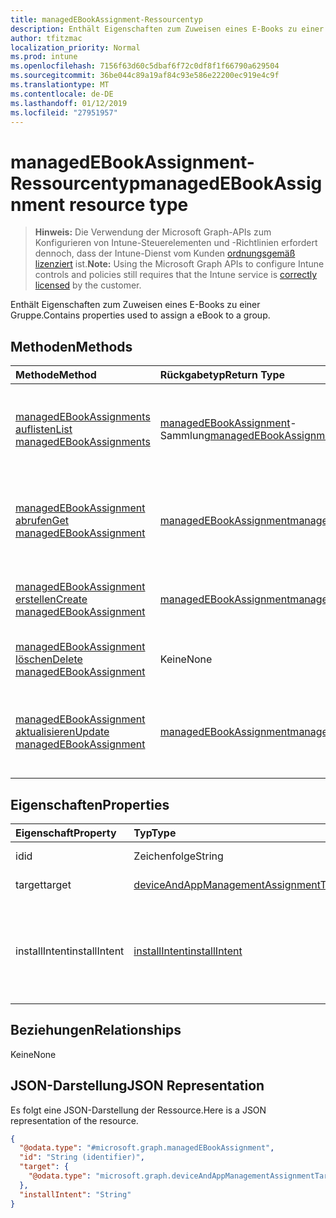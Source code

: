 ```yaml
---
title: managedEBookAssignment-Ressourcentyp
description: Enthält Eigenschaften zum Zuweisen eines E-Books zu einer Gruppe.
author: tfitzmac
localization_priority: Normal
ms.prod: intune
ms.openlocfilehash: 7156f63d60c5dbaf6f72c0df8f1f66790a629504
ms.sourcegitcommit: 36be044c89a19af84c93e586e22200ec919e4c9f
ms.translationtype: MT
ms.contentlocale: de-DE
ms.lasthandoff: 01/12/2019
ms.locfileid: "27951957"
---
```

# <a name="managedebookassignment-resource-type"></a><span data-ttu-id="be823-103">managedEBookAssignment-Ressourcentyp</span><span class="sxs-lookup"><span data-stu-id="be823-103">managedEBookAssignment resource type</span></span>

> <span data-ttu-id="be823-104">**Hinweis:** Die Verwendung der Microsoft Graph-APIs zum Konfigurieren von Intune-Steuerelementen und -Richtlinien erfordert dennoch, dass der Intune-Dienst vom Kunden [ordnungsgemäß lizenziert](https://go.microsoft.com/fwlink/?linkid=839381) ist.</span><span class="sxs-lookup"><span data-stu-id="be823-104">**Note:** Using the Microsoft Graph APIs to configure Intune controls and policies still requires that the Intune service is [correctly licensed](https://go.microsoft.com/fwlink/?linkid=839381) by the customer.</span></span>

<span data-ttu-id="be823-105">Enthält Eigenschaften zum Zuweisen eines E-Books zu einer Gruppe.</span><span class="sxs-lookup"><span data-stu-id="be823-105">Contains properties used to assign a eBook to a group.</span></span>
## <a name="methods"></a><span data-ttu-id="be823-106">Methoden</span><span class="sxs-lookup"><span data-stu-id="be823-106">Methods</span></span>
|<span data-ttu-id="be823-107">Methode</span><span class="sxs-lookup"><span data-stu-id="be823-107">Method</span></span>|<span data-ttu-id="be823-108">Rückgabetyp</span><span class="sxs-lookup"><span data-stu-id="be823-108">Return Type</span></span>|<span data-ttu-id="be823-109">Beschreibung</span><span class="sxs-lookup"><span data-stu-id="be823-109">Description</span></span>|
|:---|:---|:---|
|[<span data-ttu-id="be823-110">managedEBookAssignments auflisten</span><span class="sxs-lookup"><span data-stu-id="be823-110">List managedEBookAssignments</span></span>](../api/intune-books-managedebookassignment-list.md)|<span data-ttu-id="be823-111">[managedEBookAssignment](../resources/intune-books-managedebookassignment.md)-Sammlung</span><span class="sxs-lookup"><span data-stu-id="be823-111">[managedEBookAssignment](../resources/intune-books-managedebookassignment.md) collection</span></span>|<span data-ttu-id="be823-112">Auflisten von Eigenschaften und Beziehungen der [managedEBookAssignment](../resources/intune-books-managedebookassignment.md)-Objekte.</span><span class="sxs-lookup"><span data-stu-id="be823-112">List properties and relationships of the [managedEBookAssignment](../resources/intune-books-managedebookassignment.md) objects.</span></span>|
|[<span data-ttu-id="be823-113">managedEBookAssignment abrufen</span><span class="sxs-lookup"><span data-stu-id="be823-113">Get managedEBookAssignment</span></span>](../api/intune-books-managedebookassignment-get.md)|[<span data-ttu-id="be823-114">managedEBookAssignment</span><span class="sxs-lookup"><span data-stu-id="be823-114">managedEBookAssignment</span></span>](../resources/intune-books-managedebookassignment.md)|<span data-ttu-id="be823-115">Lesen von Eigenschaften und Beziehungen des [managedEBookAssignment](../resources/intune-books-managedebookassignment.md)-Objekts.</span><span class="sxs-lookup"><span data-stu-id="be823-115">Read properties and relationships of the [managedEBookAssignment](../resources/intune-books-managedebookassignment.md) object.</span></span>|
|[<span data-ttu-id="be823-116">managedEBookAssignment erstellen</span><span class="sxs-lookup"><span data-stu-id="be823-116">Create managedEBookAssignment</span></span>](../api/intune-books-managedebookassignment-create.md)|[<span data-ttu-id="be823-117">managedEBookAssignment</span><span class="sxs-lookup"><span data-stu-id="be823-117">managedEBookAssignment</span></span>](../resources/intune-books-managedebookassignment.md)|<span data-ttu-id="be823-118">Erstellen eines neuen [managedEBookAssignment](../resources/intune-books-managedebookassignment.md)-Objekts.</span><span class="sxs-lookup"><span data-stu-id="be823-118">Create a new [managedEBookAssignment](../resources/intune-books-managedebookassignment.md) object.</span></span>|
|[<span data-ttu-id="be823-119">managedEBookAssignment löschen</span><span class="sxs-lookup"><span data-stu-id="be823-119">Delete managedEBookAssignment</span></span>](../api/intune-books-managedebookassignment-delete.md)|<span data-ttu-id="be823-120">Keine</span><span class="sxs-lookup"><span data-stu-id="be823-120">None</span></span>|<span data-ttu-id="be823-121">Löscht ein [ManagedEBookAssignment](../resources/intune-books-managedebookassignment.md)-Objekt.</span><span class="sxs-lookup"><span data-stu-id="be823-121">Deletes a [managedEBookAssignment](../resources/intune-books-managedebookassignment.md).</span></span>|
|[<span data-ttu-id="be823-122">managedEBookAssignment aktualisieren</span><span class="sxs-lookup"><span data-stu-id="be823-122">Update managedEBookAssignment</span></span>](../api/intune-books-managedebookassignment-update.md)|[<span data-ttu-id="be823-123">managedEBookAssignment</span><span class="sxs-lookup"><span data-stu-id="be823-123">managedEBookAssignment</span></span>](../resources/intune-books-managedebookassignment.md)|<span data-ttu-id="be823-124">Aktualisieren der Eigenschaften eines [managedEBookAssignment](../resources/intune-books-managedebookassignment.md)-Objekts.</span><span class="sxs-lookup"><span data-stu-id="be823-124">Update the properties of a [managedEBookAssignment](../resources/intune-books-managedebookassignment.md) object.</span></span>|

## <a name="properties"></a><span data-ttu-id="be823-125">Eigenschaften</span><span class="sxs-lookup"><span data-stu-id="be823-125">Properties</span></span>
|<span data-ttu-id="be823-126">Eigenschaft</span><span class="sxs-lookup"><span data-stu-id="be823-126">Property</span></span>|<span data-ttu-id="be823-127">Typ</span><span class="sxs-lookup"><span data-stu-id="be823-127">Type</span></span>|<span data-ttu-id="be823-128">Beschreibung</span><span class="sxs-lookup"><span data-stu-id="be823-128">Description</span></span>|
|:---|:---|:---|
|<span data-ttu-id="be823-129">id</span><span class="sxs-lookup"><span data-stu-id="be823-129">id</span></span>|<span data-ttu-id="be823-130">Zeichenfolge</span><span class="sxs-lookup"><span data-stu-id="be823-130">String</span></span>|<span data-ttu-id="be823-131">Schlüssel der Entität</span><span class="sxs-lookup"><span data-stu-id="be823-131">Key of the entity.</span></span>|
|<span data-ttu-id="be823-132">target</span><span class="sxs-lookup"><span data-stu-id="be823-132">target</span></span>|[<span data-ttu-id="be823-133">deviceAndAppManagementAssignmentTarget</span><span class="sxs-lookup"><span data-stu-id="be823-133">deviceAndAppManagementAssignmentTarget</span></span>](../resources/intune-shared-deviceandappmanagementassignmenttarget.md)|<span data-ttu-id="be823-134">Zuweisungsziel für das E-Book</span><span class="sxs-lookup"><span data-stu-id="be823-134">The assignment target for eBook.</span></span>|
|<span data-ttu-id="be823-135">installIntent</span><span class="sxs-lookup"><span data-stu-id="be823-135">installIntent</span></span>|[<span data-ttu-id="be823-136">installIntent</span><span class="sxs-lookup"><span data-stu-id="be823-136">installIntent</span></span>](../resources/intune-shared-installintent.md)|<span data-ttu-id="be823-137">Installationspriorität für das E-Book.</span><span class="sxs-lookup"><span data-stu-id="be823-137">The install intent for eBook.</span></span> <span data-ttu-id="be823-138">Mögliche Werte: `available`, `required`, `uninstall`, `availableWithoutEnrollment`.</span><span class="sxs-lookup"><span data-stu-id="be823-138">Possible values are: `available`, `required`, `uninstall`, `availableWithoutEnrollment`.</span></span>|

## <a name="relationships"></a><span data-ttu-id="be823-139">Beziehungen</span><span class="sxs-lookup"><span data-stu-id="be823-139">Relationships</span></span>
<span data-ttu-id="be823-140">Keine</span><span class="sxs-lookup"><span data-stu-id="be823-140">None</span></span>
## <a name="json-representation"></a><span data-ttu-id="be823-141">JSON-Darstellung</span><span class="sxs-lookup"><span data-stu-id="be823-141">JSON Representation</span></span>
<span data-ttu-id="be823-142">Es folgt eine JSON-Darstellung der Ressource.</span><span class="sxs-lookup"><span data-stu-id="be823-142">Here is a JSON representation of the resource.</span></span>
<!-- {
  "blockType": "resource",
  "keyProperty": "id",
  "@odata.type": "microsoft.graph.managedEBookAssignment"
}
-->
``` json
{
  "@odata.type": "#microsoft.graph.managedEBookAssignment",
  "id": "String (identifier)",
  "target": {
    "@odata.type": "microsoft.graph.deviceAndAppManagementAssignmentTarget"
  },
  "installIntent": "String"
}
```



